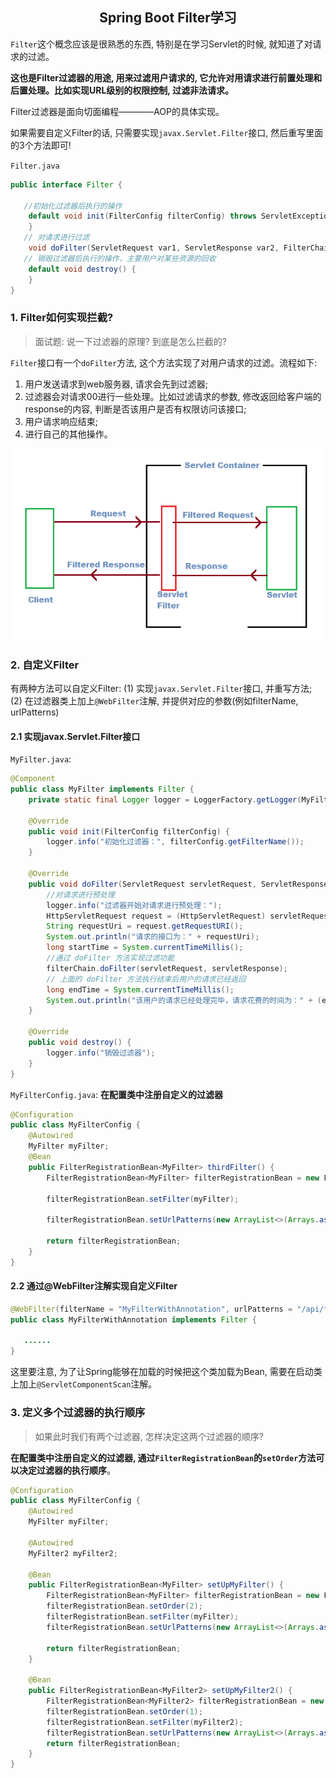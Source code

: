 ## <center>Spring Boot Filter学习</center>

`Filter`这个概念应该是很熟悉的东西, 特别是在学习Servlet的时候, 就知道了对请求的过滤。

**这也是Filter过滤器的用途, 用来过滤用户请求的, 它允许对用请求进行前置处理和后置处理。比如实现URL级别的权限控制, 过滤非法请求。**

Filter过滤器是面向切面编程————AOP的具体实现。

如果需要自定义Filter的话, 只需要实现`javax.Servlet.Filter`接口, 然后重写里面的3个方法即可!

`Filter.java`

```java
public interface Filter {

   //初始化过滤器后执行的操作
    default void init(FilterConfig filterConfig) throws ServletException {
    }
   // 对请求进行过滤
    void doFilter(ServletRequest var1, ServletResponse var2, FilterChain var3) throws IOException, ServletException;
   // 销毁过滤器后执行的操作，主要用户对某些资源的回收
    default void destroy() {
    }
}
```

### 1. Filter如何实现拦截?

> 面试题: 说一下过滤器的原理? 到底是怎么拦截的?

`Filter`接口有一个`doFilter`方法, 这个方法实现了对用户请求的过滤。流程如下:

1. 用户发送请求到web服务器, 请求会先到过滤器;
2. 过滤器会对请求00进行一些处理。比如过滤请求的参数, 修改返回给客户端的response的内容, 判断是否该用户是否有权限访问该接口;
3. 用户请求响应结束;
4. 进行自己的其他操作。

![SpringBoot_filter](/develop_framework/SpringBoot/img/filter.png)

### 2. 自定义Filter

有两种方法可以自定义Filter: (1) 实现`javax.Servlet.Filter`接口, 并重写方法; (2) 在过滤器类上加上`@WebFilter`注解, 并提供对应的参数(例如filterName, urlPatterns)

#### 2.1 实现javax.Servlet.Filter接口

`MyFilter.java`:

```java
@Component
public class MyFilter implements Filter {
    private static final Logger logger = LoggerFactory.getLogger(MyFilter.class);

    @Override
    public void init(FilterConfig filterConfig) {
        logger.info("初始化过滤器：", filterConfig.getFilterName());
    }

    @Override
    public void doFilter(ServletRequest servletRequest, ServletResponse servletResponse, FilterChain filterChain) throws IOException, ServletException {
        //对请求进行预处理
        logger.info("过滤器开始对请求进行预处理：");
        HttpServletRequest request = (HttpServletRequest) servletRequest;
        String requestUri = request.getRequestURI();
        System.out.println("请求的接口为：" + requestUri);
        long startTime = System.currentTimeMillis();
        //通过 doFilter 方法实现过滤功能
        filterChain.doFilter(servletRequest, servletResponse);
        // 上面的 doFilter 方法执行结束后用户的请求已经返回
        long endTime = System.currentTimeMillis();
        System.out.println("该用户的请求已经处理完毕，请求花费的时间为：" + (endTime - startTime));
    }

    @Override
    public void destroy() {
        logger.info("销毁过滤器");
    }
}
```

`MyFilterConfig.java`: **在配置类中注册自定义的过滤器**

```java
@Configuration
public class MyFilterConfig {
    @Autowired
    MyFilter myFilter;
    @Bean
    public FilterRegistrationBean<MyFilter> thirdFilter() {
        FilterRegistrationBean<MyFilter> filterRegistrationBean = new FilterRegistrationBean<>();

        filterRegistrationBean.setFilter(myFilter);

        filterRegistrationBean.setUrlPatterns(new ArrayList<>(Arrays.asList("/api/*")));

        return filterRegistrationBean;
    }
}
```

#### 2.2 通过@WebFilter注解实现自定义Filter

```java
@WebFilter(filterName = "MyFilterWithAnnotation", urlPatterns = "/api/*")
public class MyFilterWithAnnotation implements Filter {

   ......
}
```

这里要注意, 为了让Spring能够在加载的时候把这个类加载为Bean, 需要在启动类上加上`@ServletComponentScan`注解。

### 3. 定义多个过滤器的执行顺序

> 如果此时我们有两个过滤器, 怎样决定这两个过滤器的顺序?

**在配置类中注册自定义的过滤器, 通过`FilterRegistrationBean`的`setOrder`方法可以决定过滤器的执行顺序**。

```java
@Configuration
public class MyFilterConfig {
    @Autowired
    MyFilter myFilter;

    @Autowired
    MyFilter2 myFilter2;

    @Bean
    public FilterRegistrationBean<MyFilter> setUpMyFilter() {
        FilterRegistrationBean<MyFilter> filterRegistrationBean = new FilterRegistrationBean<>();
        filterRegistrationBean.setOrder(2);
        filterRegistrationBean.setFilter(myFilter);
        filterRegistrationBean.setUrlPatterns(new ArrayList<>(Arrays.asList("/api/*")));

        return filterRegistrationBean;
    }

    @Bean
    public FilterRegistrationBean<MyFilter2> setUpMyFilter2() {
        FilterRegistrationBean<MyFilter2> filterRegistrationBean = new FilterRegistrationBean<>();
        filterRegistrationBean.setOrder(1);
        filterRegistrationBean.setFilter(myFilter2);
        filterRegistrationBean.setUrlPatterns(new ArrayList<>(Arrays.asList("/api/*")));
        return filterRegistrationBean;
    }
}
```
